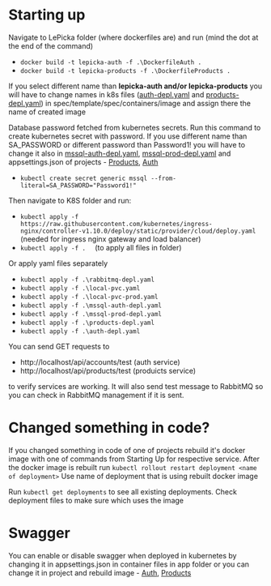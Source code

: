 # Starting up
Navigate to LePicka folder (where dockerfiles are) and run   (mind the dot at the end of the command)
- `docker build -t lepicka-auth -f .\DockerfileAuth .`
- `docker build -t lepicka-products -f .\DockerfileProducts .`

If you select different name than **lepicka-auth and/or lepicka-products** you will have to change names in k8s files ([auth-depl.yaml](https://github.com/4190/LePicka/blob/master/K8S/auth-depl.yaml) and [products-depl.yaml](https://github.com/4190/LePicka/blob/master/K8S/products-depl.yaml)) in spec/template/spec/containers/image and assign there the name of created image

Database password fetched from kubernetes secrets. Run this command to create kubernetes secret with password. If you use different name than SA_PASSWORD or different password than Password1! you will have to change it also in [mssql-auth-depl.yaml](https://github.com/4190/LePicka/blob/master/K8S/mssql-auth-depl.yaml), [mssql-prod-depl.yaml](https://github.com/4190/LePicka/blob/master/K8S/mssql-prod-depl.yaml) and appsettings.json of projects - [Products](https://github.com/4190/LePicka/blob/master/LePicka/LePickaProducts.API/appsettings.json), [Auth](https://github.com/4190/LePicka/blob/master/LePicka/Auth/appsettings.json)
- `kubectl create secret generic mssql --from-literal=SA_PASSWORD="Password1!"`


Then navigate to K8S folder and run: 
- `kubectl apply -f https://raw.githubusercontent.com/kubernetes/ingress-nginx/controller-v1.10.0/deploy/static/provider/cloud/deploy.yaml  `  (needed for ingress nginx gateway and load balancer)
- `kubectl apply -f .  `   (to apply all files in folder)

Or apply yaml files separately
- `kubectl apply -f .\rabbitmq-depl.yaml`
- `kubectl apply -f .\local-pvc.yaml`
- `kubectl apply -f .\local-pvc-prod.yaml`
- `kubectl apply -f .\mssql-auth-depl.yaml`
- `kubectl apply -f .\mssql-prod-depl.yaml`
- `kubectl apply -f .\products-depl.yaml`
- `kubectl apply -f .\auth-depl.yaml`

You can send GET requests to 
- http://localhost/api/accounts/test (auth service)
- http://localhost/api/products/test (produicts service)

to verify services are working. It will also send test message to RabbitMQ so you can check in RabbitMQ management if it is sent.

# Changed something in code?
If you changed something in code of one of projects rebuild it's docker image with one of commands from Starting Up for respective service. After the docker image is rebuilt run
`kubectl rollout restart deployment <name of deployment>`  Use name of deployment that is using rebuilt docker image

Run `kubectl get deployments` to see all existing deployments. Check deployment files to make sure which uses the image

# Swagger
You can enable or disable swagger when deployed in kubernetes by changing it in appsettings.json in container files in app folder or you can change it in project and rebuild image - [Auth](https://github.com/4190/LePicka/blob/master/LePicka/Auth/appsettings.json), [Products](https://github.com/4190/LePicka/blob/master/LePicka/LePickaProducts.API/appsettings.json)
